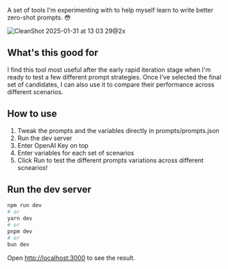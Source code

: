 A set of tools I'm experimenting with to help myself learn to write better zero-shot prompts. 😳

![CleanShot 2025-01-31 at 13 03 29@2x](https://github.com/user-attachments/assets/35a8d19b-bd18-4d85-be0d-59902a875e6b)

## What's this good for
I find this tool most useful after the early rapid iteration stage when I'm ready to test a few different prompt strategies. Once I’ve selected the final set of candidates, I can also use it to compare their performance across different scenarios.

## How to use
1. Tweak the prompts and the variables directly in prompts/prompts.json
2. Run the dev server
3. Enter OpenAI Key on top
4. Enter variables for each set of scenarios
5. Click Run to test the different prompts variations across different scnearios!

## Run the dev server

```bash
npm run dev
# or
yarn dev
# or
pnpm dev
# or
bun dev
```

Open [http://localhost:3000](http://localhost:3000) to see the result.

